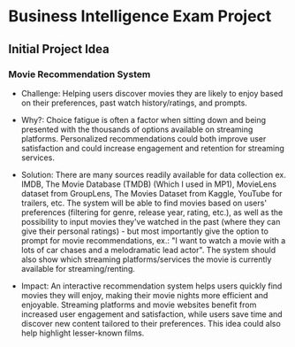 # Business Intelligence Exam Project

## Initial Project Idea
### Movie Recommendation System
- Challenge: Helping users discover movies they are likely to enjoy based on their preferences, past watch history/ratings, and prompts. 

- Why?: Choice fatigue is often a factor when sitting down and being presented with the thousands of options available on streaming platforms. Personalized recommendations could both improve user satisfaction and could increase engagement and retention for streaming services.

- Solution: There are many sources readily available for data collection ex. IMDB, The Movie Database (TMDB) (Which I used in MP1), MovieLens dataset from GroupLens, The Movies Dataset from Kaggle, YouTube for trailers, etc. The system will be able to find movies based on users' preferences (filtering for genre, release year, rating, etc.), as well as the possibility to input movies they've watched in the past (where they can give their personal ratings) - but most importantly give the option to prompt for movie recommendations, ex.: "I want to watch a movie with a lots of car chases and a melodramatic lead actor". The system should also show which streaming platforms/services the movie is currently available for streaming/renting.

- Impact: An interactive recommendation system helps users quickly find movies they will enjoy, making their movie nights more efficient and enjoyable. Streaming platforms and movie websites benefit from increased user engagement and satisfaction, while users save time and discover new content tailored to their preferences. This idea could also help highlight lesser-known films.